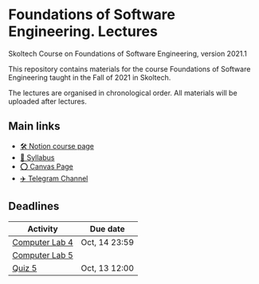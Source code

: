 # Foundations of Software Engineering. Lectures
Skoltech Course on Foundations of Software Engineering, version 2021.1

This repository contains materials for the course Foundations of Software Engineering taught in the Fall of 2021 in Skoltech.

The lectures are organised in chronological order. All materials will be uploaded after lectures.

## Main links

- [🛠️ Notion course page](https://brazen-cowbell-d5e.notion.site/Foundations-of-Software-Engineering-5c014e79592a41c78e3089b24c0558ad)
- [📄 Syllabus](http://files.skoltech.ru/data/edu/syllabuses/2021/MA030406.pdf)
- [⭕ Canvas Page](https://skoltech.instructure.com/courses/3431)
- [✈️ Telegram Channel](https://t.me/joinchat/06ylgy7o2JIxYzBi)


## Deadlines

| Activity | Due date |
|----------|----------|
|[Computer Lab 4](https://skoltech.instructure.com/courses/3431/assignments/18554) | Oct, 14 23:59 |
|[Computer Lab 5](https://skoltech.instructure.com/courses/3431/assignments/18581)||Lab	Oct, 13 12:00	| 
|[Quiz 5](https://skoltech.instructure.com/courses/3431/quizzes/5041) |Oct, 13  12:00 |	
